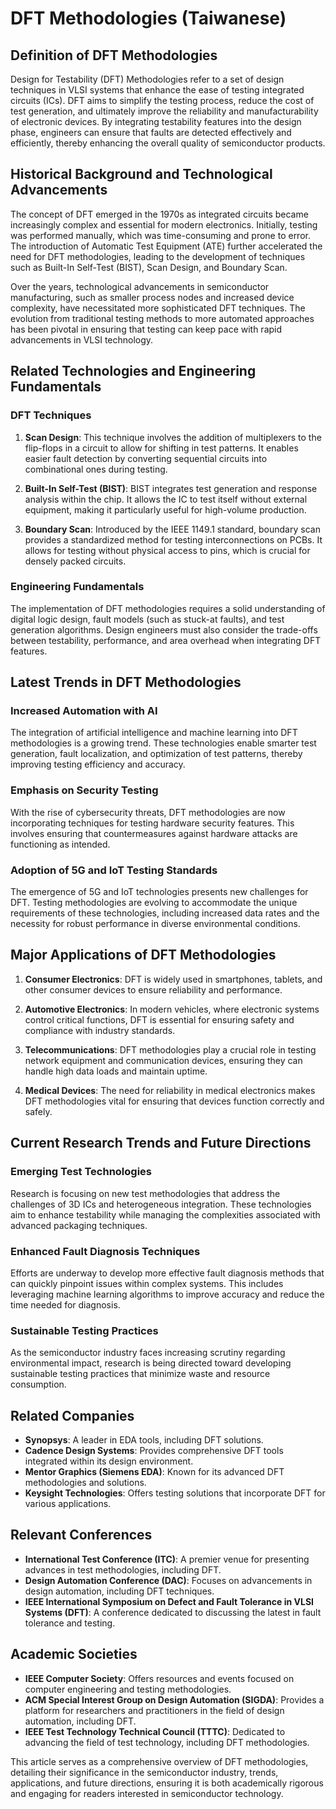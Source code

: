# DFT Methodologies (Taiwanese)

## Definition of DFT Methodologies

Design for Testability (DFT) Methodologies refer to a set of design techniques in VLSI systems that enhance the ease of testing integrated circuits (ICs). DFT aims to simplify the testing process, reduce the cost of test generation, and ultimately improve the reliability and manufacturability of electronic devices. By integrating testability features into the design phase, engineers can ensure that faults are detected effectively and efficiently, thereby enhancing the overall quality of semiconductor products.

## Historical Background and Technological Advancements

The concept of DFT emerged in the 1970s as integrated circuits became increasingly complex and essential for modern electronics. Initially, testing was performed manually, which was time-consuming and prone to error. The introduction of Automatic Test Equipment (ATE) further accelerated the need for DFT methodologies, leading to the development of techniques such as Built-In Self-Test (BIST), Scan Design, and Boundary Scan.

Over the years, technological advancements in semiconductor manufacturing, such as smaller process nodes and increased device complexity, have necessitated more sophisticated DFT techniques. The evolution from traditional testing methods to more automated approaches has been pivotal in ensuring that testing can keep pace with rapid advancements in VLSI technology.

## Related Technologies and Engineering Fundamentals

### DFT Techniques

1. **Scan Design**: This technique involves the addition of multiplexers to the flip-flops in a circuit to allow for shifting in test patterns. It enables easier fault detection by converting sequential circuits into combinational ones during testing.

2. **Built-In Self-Test (BIST)**: BIST integrates test generation and response analysis within the chip. It allows the IC to test itself without external equipment, making it particularly useful for high-volume production.

3. **Boundary Scan**: Introduced by the IEEE 1149.1 standard, boundary scan provides a standardized method for testing interconnections on PCBs. It allows for testing without physical access to pins, which is crucial for densely packed circuits.

### Engineering Fundamentals

The implementation of DFT methodologies requires a solid understanding of digital logic design, fault models (such as stuck-at faults), and test generation algorithms. Design engineers must also consider the trade-offs between testability, performance, and area overhead when integrating DFT features.

## Latest Trends in DFT Methodologies

### Increased Automation with AI

The integration of artificial intelligence and machine learning into DFT methodologies is a growing trend. These technologies enable smarter test generation, fault localization, and optimization of test patterns, thereby improving testing efficiency and accuracy.

### Emphasis on Security Testing

With the rise of cybersecurity threats, DFT methodologies are now incorporating techniques for testing hardware security features. This involves ensuring that countermeasures against hardware attacks are functioning as intended.

### Adoption of 5G and IoT Testing Standards

The emergence of 5G and IoT technologies presents new challenges for DFT. Testing methodologies are evolving to accommodate the unique requirements of these technologies, including increased data rates and the necessity for robust performance in diverse environmental conditions.

## Major Applications of DFT Methodologies

1. **Consumer Electronics**: DFT is widely used in smartphones, tablets, and other consumer devices to ensure reliability and performance.
   
2. **Automotive Electronics**: In modern vehicles, where electronic systems control critical functions, DFT is essential for ensuring safety and compliance with industry standards.
   
3. **Telecommunications**: DFT methodologies play a crucial role in testing network equipment and communication devices, ensuring they can handle high data loads and maintain uptime.
   
4. **Medical Devices**: The need for reliability in medical electronics makes DFT methodologies vital for ensuring that devices function correctly and safely.

## Current Research Trends and Future Directions

### Emerging Test Technologies

Research is focusing on new test methodologies that address the challenges of 3D ICs and heterogeneous integration. These technologies aim to enhance testability while managing the complexities associated with advanced packaging techniques.

### Enhanced Fault Diagnosis Techniques

Efforts are underway to develop more effective fault diagnosis methods that can quickly pinpoint issues within complex systems. This includes leveraging machine learning algorithms to improve accuracy and reduce the time needed for diagnosis.

### Sustainable Testing Practices

As the semiconductor industry faces increasing scrutiny regarding environmental impact, research is being directed toward developing sustainable testing practices that minimize waste and resource consumption.

## Related Companies

- **Synopsys**: A leader in EDA tools, including DFT solutions.
- **Cadence Design Systems**: Provides comprehensive DFT tools integrated within its design environment.
- **Mentor Graphics (Siemens EDA)**: Known for its advanced DFT methodologies and solutions.
- **Keysight Technologies**: Offers testing solutions that incorporate DFT for various applications.

## Relevant Conferences

- **International Test Conference (ITC)**: A premier venue for presenting advances in test methodologies, including DFT.
- **Design Automation Conference (DAC)**: Focuses on advancements in design automation, including DFT techniques.
- **IEEE International Symposium on Defect and Fault Tolerance in VLSI Systems (DFT)**: A conference dedicated to discussing the latest in fault tolerance and testing.

## Academic Societies

- **IEEE Computer Society**: Offers resources and events focused on computer engineering and testing methodologies.
- **ACM Special Interest Group on Design Automation (SIGDA)**: Provides a platform for researchers and practitioners in the field of design automation, including DFT.
- **IEEE Test Technology Technical Council (TTTC)**: Dedicated to advancing the field of test technology, including DFT methodologies.

This article serves as a comprehensive overview of DFT methodologies, detailing their significance in the semiconductor industry, trends, applications, and future directions, ensuring it is both academically rigorous and engaging for readers interested in semiconductor technology.